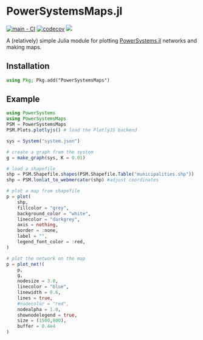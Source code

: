 # PowerSystemsMaps.jl
[![main - CI](https://github.com/NREL-SIIP/PowerSystemsMaps.jl/actions/workflows/main-tests.yml/badge.svg)](https://github.com/NREL-SIIP/PowerSystemsMaps.jl/actions/workflows/main-tests.yml)
[![codecov](https://codecov.io/gh/NREL-SIIP/PowerSystemsMaps.jl/branch/main/graph/badge.svg)](https://codecov.io/gh/NREL-SIIP/PowerSystemsMaps.jl)
[<img src="https://img.shields.io/badge/slack-@SIIP/PG-blue.svg?logo=slack">](https://join.slack.com/t/nrel-siip/shared_invite/zt-glam9vdu-o8A9TwZTZqqNTKHa7q3BpQ)

A (relatively) simple Julia module for plotting [PowerSystems.jl](https://github.com/nrel-siip/PowerSystems.jl) networks and making maps.

## Installation

```julia
using Pkg; Pkg.add("PowerSystemsMaps")
```

## Example

```julia
using PowerSystems
using PowerSystemsMaps
PSM = PowerSystemsMaps
PSM.Plots.plotlyjs() # load the PlotlyJS backend

sys = System("system.json")

# create a graph from the system
g = make_graph(sys, K = 0.01)

# load a shapefile
shp = PSM.Shapefile.shapes(PSM.Shapefile.Table("municipalities.shp"))
shp = PSM.lonlat_to_webmercator(shp) #adjust coordinates

# plot a map from shapefile
p = plot(
    shp,
    fillcolor = "grey",
    background_color = "white",
    linecolor = "darkgrey",
    axis = nothing,
    border = :none,
    label = "",
    legend_font_color = :red,
)

# plot the network on the map
p = plot_net!(
    p,
    g,
    nodesize = 3.0,
    linecolor = "blue",
    linewidth = 0.6,
    lines = true,
    #nodecolor = "red",
    nodealpha = 1.0,
    shownodelegend = true,
    size = (1500,800),
    buffer = 0.4e4
)

```

